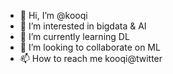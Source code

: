 - 👋 Hi, I’m @kooqi
- 👀 I’m interested in bigdata & AI
- 🌱 I’m currently learning DL
- 💞️ I’m looking to collaborate on ML
- 📫 How to reach me kooqi@twitter

<!---
kooqi/kooqi is a ✨ special ✨ repository because its `README.md` (this file) appears on your GitHub profile.
You can click the Preview link to take a look at your changes.
--->
